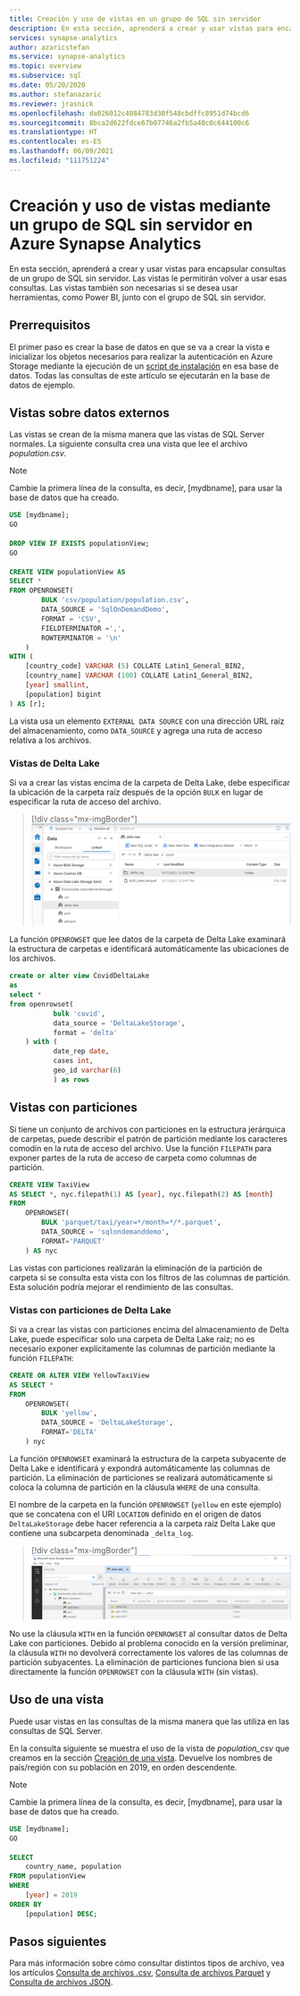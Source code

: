 ```yaml
---
title: Creación y uso de vistas en un grupo de SQL sin servidor
description: En esta sección, aprenderá a crear y usar vistas para encapsular consultas de un grupo de SQL sin servidor. Las vistas le permitirán volver a usar esas consultas. Las vistas también son necesarias si se desea usar herramientas, como Power BI, junto con el grupo de SQL sin servidor.
services: synapse-analytics
author: azaricstefan
ms.service: synapse-analytics
ms.topic: overview
ms.subservice: sql
ms.date: 05/20/2020
ms.author: stefanazaric
ms.reviewer: jrasnick
ms.openlocfilehash: da026012c4084783d30f548cbdffc8951d74bcd6
ms.sourcegitcommit: 8bca2d622fdce67b07746a2fb5a40c0c644100c6
ms.translationtype: HT
ms.contentlocale: es-ES
ms.lasthandoff: 06/09/2021
ms.locfileid: "111751224"
---
```

# <a name="create-and-use-views-using-serverless-sql-pool-in-azure-synapse-analytics"></a>Creación y uso de vistas mediante un grupo de SQL sin servidor en Azure Synapse Analytics

En esta sección, aprenderá a crear y usar vistas para encapsular consultas de un grupo de SQL sin servidor. Las vistas le permitirán volver a usar esas consultas. Las vistas también son necesarias si se desea usar herramientas, como Power BI, junto con el grupo de SQL sin servidor.

## <a name="prerequisites"></a>Prerrequisitos

El primer paso es crear la base de datos en que se va a crear la vista e inicializar los objetos necesarios para realizar la autenticación en Azure Storage mediante la ejecución de un [script de instalación](https://github.com/Azure-Samples/Synapse/blob/master/SQL/Samples/LdwSample/SampleDB.sql) en esa base de datos. Todas las consultas de este artículo se ejecutarán en la base de datos de ejemplo.

## <a name="views-over-external-data"></a>Vistas sobre datos externos

Las vistas se crean de la misma manera que las vistas de SQL Server normales. La siguiente consulta crea una vista que lee el archivo *population.csv*.

> [!NOTE]
> Cambie la primera línea de la consulta, es decir, [mydbname], para usar la base de datos que ha creado.

```sql
USE [mydbname];
GO

DROP VIEW IF EXISTS populationView;
GO

CREATE VIEW populationView AS
SELECT * 
FROM OPENROWSET(
        BULK 'csv/population/population.csv',
        DATA_SOURCE = 'SqlOnDemandDemo',
        FORMAT = 'CSV', 
        FIELDTERMINATOR =',', 
        ROWTERMINATOR = '\n'
    )
WITH (
    [country_code] VARCHAR (5) COLLATE Latin1_General_BIN2,
    [country_name] VARCHAR (100) COLLATE Latin1_General_BIN2,
    [year] smallint,
    [population] bigint
) AS [r];
```

La vista usa un elemento `EXTERNAL DATA SOURCE` con una dirección URL raíz del almacenamiento, como `DATA_SOURCE` y agrega una ruta de acceso relativa a los archivos.

### <a name="delta-lake-views"></a>Vistas de Delta Lake

Si va a crear las vistas encima de la carpeta de Delta Lake, debe especificar la ubicación de la carpeta raíz después de la opción `BULK` en lugar de especificar la ruta de acceso del archivo.

> [!div class="mx-imgBorder"]
>![Carpeta ECDC COVID-19 de Delta Lake](./media/shared/covid-delta-lake-studio.png)

La función `OPENROWSET` que lee datos de la carpeta de Delta Lake examinará la estructura de carpetas e identificará automáticamente las ubicaciones de los archivos.

```sql
create or alter view CovidDeltaLake
as
select *
from openrowset(
           bulk 'covid',
           data_source = 'DeltaLakeStorage',
           format = 'delta'
    ) with (
           date_rep date,
           cases int,
           geo_id varchar(6)
           ) as rows
```

## <a name="partitioned-views"></a>Vistas con particiones

Si tiene un conjunto de archivos con particiones en la estructura jerárquica de carpetas, puede describir el patrón de partición mediante los caracteres comodín en la ruta de acceso del archivo. Use la función `FILEPATH` para exponer partes de la ruta de acceso de carpeta como columnas de partición.

```sql
CREATE VIEW TaxiView
AS SELECT *, nyc.filepath(1) AS [year], nyc.filepath(2) AS [month]
FROM
    OPENROWSET(
        BULK 'parquet/taxi/year=*/month=*/*.parquet',
        DATA_SOURCE = 'sqlondemanddemo',
        FORMAT='PARQUET'
    ) AS nyc
```

Las vistas con particiones realizarán la eliminación de la partición de carpeta si se consulta esta vista con los filtros de las columnas de partición. Esta solución podría mejorar el rendimiento de las consultas.

### <a name="delta-lake-partitioned-views"></a>Vistas con particiones de Delta Lake

Si va a crear las vistas con particiones encima del almacenamiento de Delta Lake, puede especificar solo una carpeta de Delta Lake raíz; no es necesario exponer explícitamente las columnas de partición mediante la función `FILEPATH`:

```sql
CREATE OR ALTER VIEW YellowTaxiView
AS SELECT *
FROM  
    OPENROWSET(
        BULK 'yellow',
        DATA_SOURCE = 'DeltaLakeStorage',
        FORMAT='DELTA'
    ) nyc
```

La función `OPENROWSET` examinará la estructura de la carpeta subyacente de Delta Lake e identificará y expondrá automáticamente las columnas de partición. La eliminación de particiones se realizará automáticamente si coloca la columna de partición en la cláusula `WHERE` de una consulta.

El nombre de la carpeta en la función `OPENROWSET` (`yellow` en este ejemplo) que se concatena con el URI `LOCATION` definido en el origen de datos `DeltaLakeStorage` debe hacer referencia a la carpeta raíz Delta Lake que contiene una subcarpeta denominada `_delta_log`.

> [!div class="mx-imgBorder"]
>![Carpeta Yellow Taxi de Delta Lake](./media/shared/yellow-taxi-delta-lake.png)

No use la cláusula `WITH` en la función `OPENROWSET` al consultar datos de Delta Lake con particiones. Debido al problema conocido en la versión preliminar, la cláusula `WITH` no devolverá correctamente los valores de las columnas de partición subyacentes. La eliminación de particiones funciona bien si usa directamente la función `OPENROWSET` con la cláusula `WITH` (sin vistas).  

## <a name="use-a-view"></a>Uso de una vista

Puede usar vistas en las consultas de la misma manera que las utiliza en las consultas de SQL Server.

En la consulta siguiente se muestra el uso de la vista de *population_csv* que creamos en la sección [Creación de una vista](#views-over-external-data). Devuelve los nombres de país/región con su población en 2019, en orden descendente.

> [!NOTE]
> Cambie la primera línea de la consulta, es decir, [mydbname], para usar la base de datos que ha creado.

```sql
USE [mydbname];
GO

SELECT
    country_name, population
FROM populationView
WHERE
    [year] = 2019
ORDER BY
    [population] DESC;
```

## <a name="next-steps"></a>Pasos siguientes

Para más información sobre cómo consultar distintos tipos de archivo, vea los artículos [Consulta de archivos .csv](query-single-csv-file.md), [Consulta de archivos Parquet](query-parquet-files.md) y [Consulta de archivos JSON](query-json-files.md).
